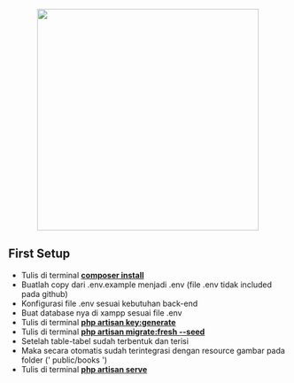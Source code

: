 <p align="center"><a href="https://laravel.com" target="_blank"><img src="https://raw.githubusercontent.com/laravel/art/master/logo-lockup/5%20SVG/2%20CMYK/1%20Full%20Color/laravel-logolockup-cmyk-red.svg" width="400"></a></p>

## First Setup
- Tulis di terminal **[composer install](https://stackoverflow.com/questions/41975092/install-laravel-using-composer)**
- Buatlah copy dari .env.example menjadi .env (file .env tidak included pada github)
- Konfigurasi file .env sesuai kebutuhan back-end 
- Buat database nya di xampp sesuai file .env
- Tulis di terminal **[php artisan key:generate](https://stillat.com/blog/2016/12/07/laravel-artisan-key-command-the-keygenerate-command)**
- Tulis di terminal **[php artisan migrate:fresh --seed](https://laravel.com/docs/8.x/seeding#running-seeders/)**
- Setelah table-tabel sudah terbentuk dan terisi 
- Maka secara otomatis sudah terintegrasi dengan resource gambar pada folder (' public/books ')
- Tulis di terminal **[php artisan serve](https://laravel.com/docs/8.x/installation#installation-via-composer)**
